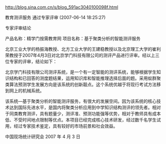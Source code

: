 http://blog.sina.com.cn/s/blog_591ac3040100098f.html

教育测评服务 通过专家评审 (2007-06-14 18:25:27)

 
专家评审结论
 
产品名称：精学门按需教育网
项目名称：基于聚类分析的智能测评服务
 
北京工业大学的杨振海教授、北方工业大学的王建稳教授以及北京理工大学的崔利荣教授于2007年4月3日对北京学门科技有限公司的测评产品进行评审。经以上三位专家的评审，结论如下：

北京学门科技有限公司测评系统，是一个有一定智能的测评系统，能够根据学生知识结构和已回答的测度题结果，运用知识库和智能推理选择后面的题。采用蚁群聚类算法预测学生发展方向是该系统的创新靓点。这个系统优越于将现行考试方法移到网上的机械系统。

该系统—基于聚类分析的智能测评服务，有很大的发展空间。因为该系统的核心技术达到国际先进水平，是国内将聚类分析应用到中学知识结构测评的领先者。相对于同类教育测评，具有题量少，测评准、预测功能强等优势，相对于教师具有成本低、不受时间地点限制等优点。本项目已经完成核心技术研发，经过数千名学生试用，经过专家技术鉴定，具有较好的市场前景和社会效益。
 
 
中国现场统计研究会
2007 年  4 月 3 日